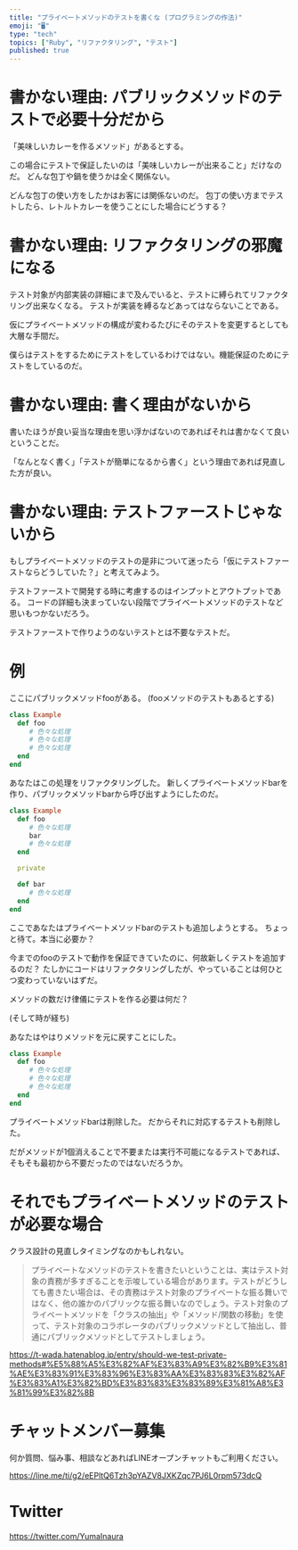 ```yaml
---
title: "プライベートメソッドのテストを書くな (プログラミングの作法)"
emoji: "🖥"
type: "tech"
topics: ["Ruby", "リファクタリング", "テスト"]
published: true
---
```


# 書かない理由: パブリックメソッドのテストで必要十分だから

「美味しいカレーを作るメソッド」があるとする。

この場合にテストで保証したいのは「美味しいカレーが出来ること」だけなのだ。
どんな包丁や鍋を使うかは全く関係ない。

どんな包丁の使い方をしたかはお客には関係ないのだ。
包丁の使い方までテストしたら、レトルトカレーを使うことにした場合にどうする？

# 書かない理由: リファクタリングの邪魔になる

テスト対象が内部実装の詳細にまで及んでいると、テストに縛られてリファクタリング出来なくなる。
テストが実装を縛るなどあってはならないことである。

仮にプライベートメソッドの構成が変わるたびにそのテストを変更するとしても大層な手間だ。

僕らはテストをするためにテストをしているわけではない。機能保証のためにテストをしているのだ。

# 書かない理由: 書く理由がないから

書いたほうが良い妥当な理由を思い浮かばないのであればそれは書かなくて良いということだ。

「なんとなく書く」「テストが簡単になるから書く」という理由であれば見直した方が良い。


# 書かない理由: テストファーストじゃないから

もしプライベートメソッドのテストの是非について迷ったら「仮にテストファーストならどうしていた？」と考えてみよう。

テストファーストで開発する時に考慮するのはインプットとアウトプットである。
コードの詳細も決まっていない段階でプライベートメソッドのテストなど思いもつかないだろう。

テストファーストで作りようのないテストとは不要なテストだ。

# 例

ここにパブリックメソッドfooがある。
(fooメソッドのテストもあるとする)

```rb
class Example
  def foo
     # 色々な処理
     # 色々な処理
     # 色々な処理
  end
end
```

あなたはこの処理をリファクタリングした。
新しくプライベートメソッドbarを作り、パブリックメソッドbarから呼び出すようにしたのだ。

```rb
class Example
  def foo
     # 色々な処理
     bar
     # 色々な処理
  end

  private

  def bar
     # 色々な処理
  end
end
```


ここであなたはプライベートメソッドbarのテストも追加しようとする。
ちょっと待て。本当に必要か？

今までのfooのテストで動作を保証できていたのに、何故新しくテストを追加するのだ？
たしかにコードはリファクタリングしたが、やっていることは何ひとつ変わっていないはずだ。

メソッドの数だけ律儀にテストを作る必要は何だ？

(そして時が経ち)

あなたはやはりメソッドを元に戻すことにした。




```rb
class Example
  def foo
     # 色々な処理
     # 色々な処理
     # 色々な処理
  end
end
```

プライベートメソッドbarは削除した。
だからそれに対応するテストも削除した。

だがメソッドが1個消えることで不要または実行不可能になるテストであれば、そもそも最初から不要だったのではないだろうか。

# それでもプライベートメソッドのテストが必要な場合

クラス設計の見直しタイミングなのかもしれない。

>プライベートなメソッドのテストを書きたいということは、実はテスト対象の責務が多すぎることを示唆している場合があります。テストがどうしても書きたい場合は、その責務はテスト対象のプライベートな振る舞いではなく、他の誰かのパブリックな振る舞いなのでしょう。テスト対象のプライベートメソッドを「クラスの抽出」や「メソッド/関数の移動」を使って、テスト対象のコラボレータのパブリックメソッドとして抽出し、普通にパブリックメソッドとしてテストしましょう。

https://t-wada.hatenablog.jp/entry/should-we-test-private-methods#%E5%88%A5%E3%82%AF%E3%83%A9%E3%82%B9%E3%81%AE%E3%83%91%E3%83%96%E3%83%AA%E3%83%83%E3%82%AF%E3%83%A1%E3%82%BD%E3%83%83%E3%83%89%E3%81%A8%E3%81%99%E3%82%8B


<!-- Update From Qiita API -->

# チャットメンバー募集


何か質問、悩み事、相談などあればLINEオープンチャットもご利用ください。

https://line.me/ti/g2/eEPltQ6Tzh3pYAZV8JXKZqc7PJ6L0rpm573dcQ


# Twitter

https://twitter.com/YumaInaura

<!-- Update From Qiita API -->

